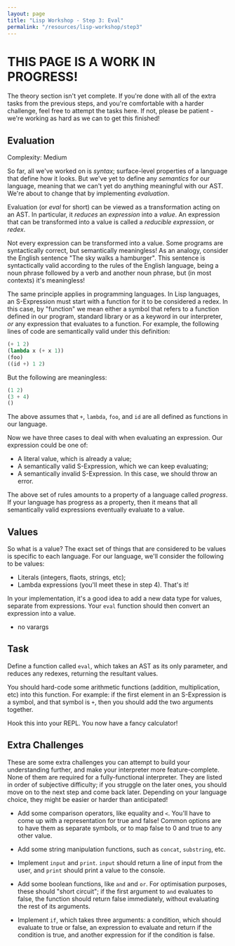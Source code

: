 ```yaml
---
layout: page
title: "Lisp Workshop - Step 3: Eval"
permalink: "/resources/lisp-workshop/step3"
---
```

# THIS PAGE IS A WORK IN PROGRESS!
The theory section isn't yet complete. If you're done with all of the extra tasks from the previous steps, and you're comfortable with a harder challenge, feel free to attempt the tasks here. If not, please be patient - we're working as hard as we can to get this finished!

## Evaluation
Complexity: Medium

So far, all we've worked on is *syntax*; surface-level properties of a language that define how it looks. But we've yet to define any *semantics* for our language, meaning that we can't yet do anything meaningful with our AST. We're about to change that by implementing *evaluation*.

Evaluation (or *eval* for short) can be viewed as a transformation acting on an AST. In particular, it *reduces* an *expression* into a *value*. An expression that can be transformed into a value is called a *reducible expression*, or *redex*.

Not every expression can be transformed into a value. Some programs are syntactically correct, but semantically meaningless! As an analogy, consider the English sentence "The sky walks a hamburger". This sentence is syntactically valid according to the rules of the English language, being a noun phrase followed by a verb and another noun phrase, but (in most contexts) it's meaningless!

The same principle applies in programming languages. In Lisp languages, an S-Expression must start with a function for it to be considered a redex. In this case, by "function" we mean either a symbol that refers to a function defined in our program, standard library or as a keyword in our interpreter, *or* any expression that evaluates to a function. 
For example, the following lines of code are semantically valid under this definition:
```scheme
(+ 1 2)
(lambda x (+ x 1))
(foo)
((id +) 1 2)    
```
But the following are meaningless:
```scheme
(1 2)
(3 + 4)
()
```
The above assumes that `+`, `lambda`, `foo`, and `id` are all defined as functions in our language.

Now we have three cases to deal with when evaluating an expression. Our expression could be one of:
- A literal value, which is already a value;
- A semantically valid S-Expression, which we can keep evaluating;
- A semantically invalid S-Expression. In this case, we should throw an error.

The above set of rules amounts to a property of a language called *progress*. If your language has progress as a property, then it means that all semantically valid expressions eventually evaluate to a value.

## Values
So what is a value? The exact set of things that are considered to be values is specific to each language. For our language, we'll consider the following to be values:
- Literals (integers, flaots, strings, etc);
- Lambda expressions (you'll meet these in step 4).
That's it!

In your implementation, it's a good idea to add a new data type for values, separate from expressions. Your `eval` function should then convert an expression into a value.

- no varargs


## Task
Define a function called `eval`, which takes an AST as its only parameter, and reduces any redexes, returning the resultant values.

You should hard-code some arithmetic functions (addition, multiplication, etc) into this function. For example: if the first element in an S-Expression is a symbol, and that symbol is `+`, then you should add the two arguments together.

Hook this into your REPL. You now have a fancy calculator!

## Extra Challenges
These are some extra challenges you can attempt to build your understanding further, and make your interpreter more feature-complete. None of them are required for a fully-functional interpreter. They are listed in order of subjective difficulty; if you struggle on the later ones, you should move on to the next step and come back later. Depending on your language choice, they might be easier or harder than anticipated!

- Add some comparison operators, like equality and `<`. You'll have to come up with a representation for true and false! Common options are to have them as separate symbols, or to map false to 0 and true to any other value.

- Add some string manipulation functions, such as `concat`, `substring`, etc.

- Implement `input` and `print`. `input` should return a line of input from the user, and `print` should print a value to the console.

- Add some boolean functions, like `and` and `or`. For optimisation purposes, these should "short circuit"; if the first argument to `and` evaluates to false, the function should return false immediately, without evaluating the rest of its arguments.

- Implement `if`, which takes three arguments: a condition, which should evaluate to true or false, an expression to evaluate and return if the condition is true, and another expression for if the condition is false.
